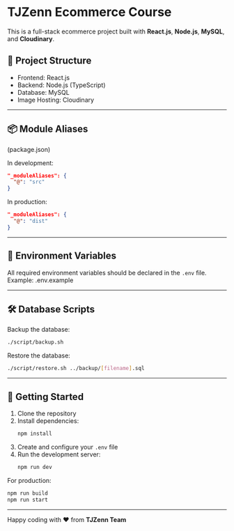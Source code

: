 # TJZenn Ecommerce Course

This is a full-stack ecommerce project built with **React.js**, **Node.js**, **MySQL**, and **Cloudinary**.

## 🔧 Project Structure

- Frontend: React.js
- Backend: Node.js (TypeScript)
- Database: MySQL
- Image Hosting: Cloudinary

---

## 📦 Module Aliases

(package.json)

In development:

```json
"_moduleAliases": {
  "@": "src"
}
```

In production:

```json
"_moduleAliases": {
  "@": "dist"
}
```

---

## 📁 Environment Variables

All required environment variables should be declared in the `.env` file. Example: .env.example

---

## 🛠 Database Scripts

Backup the database:

```bash
./script/backup.sh
```

Restore the database:

```bash
./script/restore.sh ../backup/[filename].sql
```

---

## 🚀 Getting Started

1. Clone the repository
2. Install dependencies:
   ```bash
   npm install
   ```
3. Create and configure your `.env` file
4. Run the development server:
   ```bash
   npm run dev
   ```

For production:

```bash
npm run build
npm run start
```

---

Happy coding with ❤️ from **TJZenn Team**
